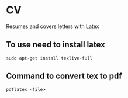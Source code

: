 CV
==

Resumes and covers letters with Latex

## To use need to install latex

    sudo apt-get install texlive-full

## Command to convert tex to pdf

    pdflatex <file>
